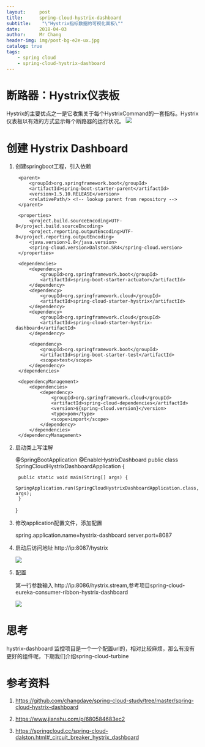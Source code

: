 ```yaml
---
layout:     post
title:     	spring-cloud-hystrix-dashboard
subtitle:    "\"Hystrix指标数据的可视化面板\""
date:       2018-04-03
author:     Mr Chang
header-img: img/post-bg-e2e-ux.jpg
catalog: true
tags:
    - spring cloud
    - spring-cloud-hystrix-dashboard
---
```


# 断路器：Hystrix仪表板

Hystrix的主要优点之一是它收集关于每个HystrixCommand的一套指标。Hystrix仪表板以有效的方式显示每个断路器的运行状况。
![](https://cdn-blog.oss-cn-beijing.aliyuncs.com/18-3-29/31513582.jpg)
	
# 创建  Hystrix Dashboard

1. 创建springboot工程，引入依赖

		<parent>
	        <groupId>org.springframework.boot</groupId>
	        <artifactId>spring-boot-starter-parent</artifactId>
	        <version>1.5.10.RELEASE</version>
	        <relativePath/> <!-- lookup parent from repository -->
	    </parent>
	
	    <properties>
	        <project.build.sourceEncoding>UTF-8</project.build.sourceEncoding>
	        <project.reporting.outputEncoding>UTF-8</project.reporting.outputEncoding>
	        <java.version>1.8</java.version>
	        <spring-cloud.version>Dalston.SR4</spring-cloud.version>
	    </properties>
	
	    <dependencies>
	        <dependency>
	            <groupId>org.springframework.boot</groupId>
	            <artifactId>spring-boot-starter-actuator</artifactId>
	        </dependency>
	        <dependency>
	            <groupId>org.springframework.cloud</groupId>
	            <artifactId>spring-cloud-starter-hystrix</artifactId>
	        </dependency>
	        <dependency>
	            <groupId>org.springframework.cloud</groupId>
	            <artifactId>spring-cloud-starter-hystrix-dashboard</artifactId>
	        </dependency>
	
	        <dependency>
	            <groupId>org.springframework.boot</groupId>
	            <artifactId>spring-boot-starter-test</artifactId>
	            <scope>test</scope>
	        </dependency>
	    </dependencies>
	
	    <dependencyManagement>
	        <dependencies>
	            <dependency>
	                <groupId>org.springframework.cloud</groupId>
	                <artifactId>spring-cloud-dependencies</artifactId>
	                <version>${spring-cloud.version}</version>
	                <type>pom</type>
	                <scope>import</scope>
	            </dependency>
	        </dependencies>
	    </dependencyManagement>
	
2. 启动类上写注解

	@SpringBootApplication
	@EnableHystrixDashboard
	public class SpringCloudHystrixDashboardApplication {
	
	    public static void main(String[] args) {
	        SpringApplication.run(SpringCloudHystrixDashboardApplication.class, args);
	    }
	}

3. 修改application配置文件，添加配置

   spring.application.name=hystrix-dashboard server.port=8087

4. 启动后访问地址 http://ip:8087/hystrix

   ![](https://cdn-blog.oss-cn-beijing.aliyuncs.com/18-3-29/67920095.jpg)

5. 配置

   第一行参数输入 http://ip:8086/hystrix.stream,参考项目spring-cloud-eureka-consumer-ribbon-hystrix-dashboard

   ![](https://cdn-blog.oss-cn-beijing.aliyuncs.com/18-3-29/62001912.jpg)

# 思考

hystrix-dashboard 监控项目是一个一个配置url的，相对比较麻烦，那么有没有更好的组件呢，下期我们介绍spring-cloud-turbine

# 参考资料
   1. https://github.com/changdaye/spring-cloud-study/tree/master/spring-cloud-hystrix-dashboard
            
   2. https://www.jianshu.com/p/680584683ec2
       
   3. https://springcloud.cc/spring-cloud-dalston.html#_circuit_breaker_hystrix_dashboard